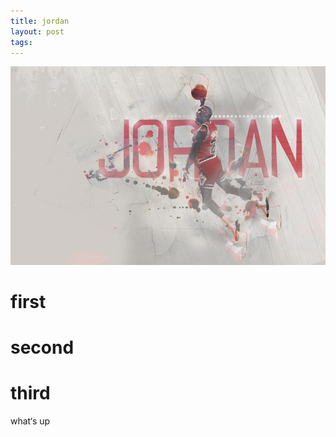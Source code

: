 ```yaml
---
title: jordan
layout: post
tags:
---
```


![](/media/files/2014/12/10/test.jpg)
#    first 

#    second

#    third

what‘s up